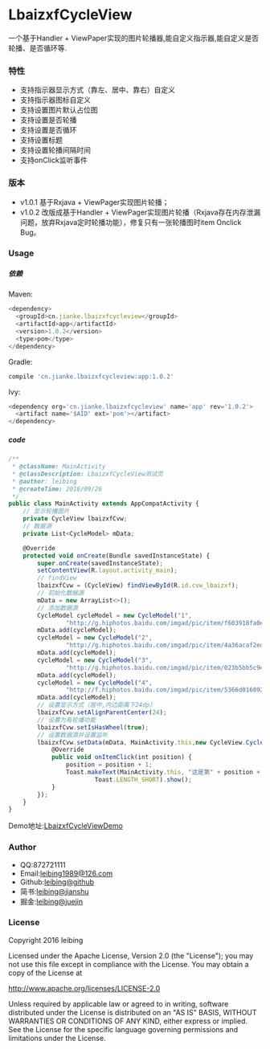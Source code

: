 # LbaizxfCycleView
一个基于Handler + ViewPaper实现的图片轮播器,能自定义指示器,能自定义是否轮播、是否循环等.

### 特性
* 支持指示器显示方式（靠左、居中、靠右）自定义
* 支持指示器图标自定义
* 支持设置图片默认占位图
* 支持设置是否轮播
* 支持设置是否循环
* 支持设置标题
* 支持设置轮播间隔时间
* 支持onClick监听事件

### 版本
* v1.0.1 基于Rxjava + ViewPager实现图片轮播；
* v1.0.2 改版成基于Handler + ViewPager实现图片轮播（Rxjava存在内存泄漏问题，放弃Rxjava定时轮播功能），修复只有一张轮播图时item Onclick Bug。

### Usage

##### 依赖
Maven:
```javascript
<dependency>
  <groupId>cn.jianke.lbaizxfcycleview</groupId>
  <artifactId>app</artifactId>
  <version>1.0.2</version>
  <type>pom</type>
</dependency>
```
Gradle:
```javascript
compile 'cn.jianke.lbaizxfcycleview:app:1.0.2'
```

Ivy:
```javascript
<dependency org='cn.jianke.lbaizxfcycleview' name='app' rev='1.0.2'>
  <artifact name='$AID' ext='pom'></artifact>
</dependency>
```

##### code

```javascript
/**
 * @className: MainActivity
 * @classDescription: LbaizxfCycleView测试页
 * @author: leibing
 * @createTime: 2016/09/26
 */
public class MainActivity extends AppCompatActivity {
    // 显示轮播图片
    private CycleView lbaizxfCvw;
    // 数据源
    private List<CycleModel> mData;

    @Override
    protected void onCreate(Bundle savedInstanceState) {
        super.onCreate(savedInstanceState);
        setContentView(R.layout.activity_main);
        // findView
        lbaizxfCvw = (CycleView) findViewById(R.id.cvw_lbaizxf);
        // 初始化数据源
        mData = new ArrayList<>();
        // 添加数据源
        CycleModel cycleModel = new CycleModel("1",
                "http://g.hiphotos.baidu.com/imgad/pic/item/f603918fa0ec08fa9f0b7dd85eee3d6d55fbda42.jpg");
        mData.add(cycleModel);
        cycleModel = new CycleModel("2",
                "http://g.hiphotos.baidu.com/imgad/pic/item/4a36acaf2edda3cc6a22d65f06e93901203f928e.jpg");
        mData.add(cycleModel);
        cycleModel = new CycleModel("3",
                "http://g.hiphotos.baidu.com/imgad/pic/item/023b5bb5c9ea15cec0e68e76b1003af33a87b241.jpg");
        mData.add(cycleModel);
        cycleModel = new CycleModel("4",
                "http://f.hiphotos.baidu.com/imgad/pic/item/5366d0160924ab18ead18f4832fae6cd7a890b8d.jpg");
        mData.add(cycleModel);
        // 设置显示方式（居中,内边距离下24dp）
        lbaizxfCvw.setAlignParentCenter(24);
        // 设置为有轮播功能
        lbaizxfCvw.setIsHasWheel(true);
        // 设置数据源并设置监听
        lbaizxfCvw.setData(mData, MainActivity.this,new CycleView.CycleViewListener() {
            @Override
            public void onItemClick(int position) {
                position = position + 1;
                Toast.makeText(MainActivity.this, "这是第" + position + "个图",
                        Toast.LENGTH_SHORT).show();
            }
        });
    }
}
```

Demo地址:[LbaizxfCycleViewDemo](https://github.com/leibing8912/LbaizxfCycleViewDemo)

### Author
* QQ:872721111
* Email:leibing1989@126.com
* Github:[leibing@github](https://github.com/leibing8912)
* 简书:[leibing@jianshu](http://www.jianshu.com/users/e3057e46c9e9/latest_articles)
* 掘金:[leibing@juejin](http://gold.xitu.io/user/579eb39ea633bd006005ec92)

### License
Copyright 2016 leibing

Licensed under the Apache License, Version 2.0 (the "License");
you may not use this file except in compliance with the License.
You may obtain a copy of the License at

   http://www.apache.org/licenses/LICENSE-2.0

Unless required by applicable law or agreed to in writing, software
distributed under the License is distributed on an "AS IS" BASIS,
WITHOUT WARRANTIES OR CONDITIONS OF ANY KIND, either express or implied.
See the License for the specific language governing permissions and
limitations under the License.
